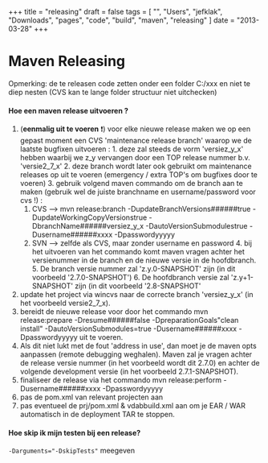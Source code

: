 +++
title = "releasing"
draft = false
tags = [
    "",
    "Users",
    "jefklak",
    "Downloads",
    "pages",
    "code",
    "build",
    "maven",
    "releasing"
]
date = "2013-03-28"
+++
# Maven Releasing 

Opmerking: de te releasen code zetten onder een folder C:/xxx en niet te diep nesten (CVS kan te lange folder structuur niet uitchecken) 

####  Hoe een maven release uitvoeren ?

  1. (**eenmalig uit te voeren** :exclamation:) voor elke nieuwe release maken we op een gepast moment een CVS 'maintenance release branch' waarop we de laatste bugfixen uitvoeren :
    1. deze zal steeds de vorm 'versiez_y_x' hebben waarbij we z_y vervangen door een TOP release nummer b.v. 'versie2_7_x'
    2. deze branch wordt later ook gebruikt om maintenance releases op uit te voeren (emergency / extra TOP's om bugfixes door te voeren)
    3. gebruik volgend maven commando om de branch aan te maken (gebruik wel de juiste branchname en username/password voor cvs !) :
      1. CVS -->   mvn release:branch -DupdateBranchVersions######true -DupdateWorkingCopyVersionstrue -DbranchName######versiez_y_x -DautoVersionSubmodulestrue -Dusername######xxxx -Dpasswordyyyyy
      2. SVN -->   zelfde als CVS, maar zonder username en password
    4. bij het uitvoeren van het commando komt maven vragen achter het versienummer in de branch en de nieuwe versie in de hoofdbranch.
    5. De branch versie nummer zal 'z.y.0-SNAPSHOT' zijn (in dit voorbeeld '2.7.0-SNAPSHOT')
    6. De hoofdbranch versie zal 'z.y+1-SNAPSHOT' zijn (in dit voorbeeld '2.8-SNAPSHOT'
  2. update het project via wincvs naar de correcte branch 'versiez_y_x' (in het voorbeeld versie2_7_x).
  3. bereidt de nieuwe release voor door het commando mvn release:prepare -Dresume######false  -DpreparationGoals"clean install"  -DautoVersionSubmodules=true -Dusername######xxxx -Dpasswordyyyyy uit te voeren.
  4. Als dit niet lukt met de fout 'address in use', dan moet je de maven opts aanpassen (remote debugging weghalen). Maven zal je vragen achter de release versie nummer (in het voorbeeld wordt dit 2.7.0) en achter de volgende development versie (in het voorbeeld 2.7.1-SNAPSHOT).
  5. finaliseer de release via het commando mvn release:perform  -Dusername######xxxx -Dpasswordyyyyy
  6. pas de pom.xml van relevant projecten aan
  7. pas eventueel de prj/pom.xml & vdabbuild.xml aan om je EAR / WAR automatisch in de deployment TAR te stoppen.

#### Hoe skip ik mijn testen bij een release? 

`-Darguments="-DskipTests"` meegeven